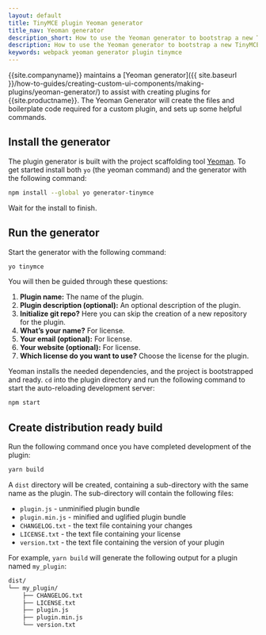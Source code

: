 ```yaml
---
layout: default
title: TinyMCE plugin Yeoman generator
title_nav: Yeoman generator
description_short: How to use the Yeoman generator to bootstrap a new TinyMCE plugin
description: How to use the Yeoman generator to bootstrap a new TinyMCE plugin using ES2015/Babel or TypeScript.
keywords: webpack yeoman generator plugin tinymce
---
```


{{site.companyname}} maintains a [Yeoman generator]({{ site.baseurl }}/how-to-guides/creating-custom-ui-components/making-plugins/yeoman-generator/) to assist with creating plugins for {{site.productname}}. The Yeoman Generator will create the files and boilerplate code required for a custom plugin, and sets up some helpful commands.

## Install the generator

The plugin generator is built with the project scaffolding tool [Yeoman](http://yeoman.io/). To get started install both `yo` (the yeoman command) and the generator with the following command:

```sh
npm install --global yo generator-tinymce
```

Wait for the install to finish.

## Run the generator

Start the generator with the following command:

```sh
yo tinymce
```

You will then be guided through these questions:

1. **Plugin name:**
The name of the plugin.
2. **Plugin description (optional):**
An optional description of the plugin.
3. **Initialize git repo?**
Here you can skip the creation of a new repository for the plugin.
4. **What’s your name?**
For license.
5. **Your email (optional):**
For license.
6. **Your website (optional):**
For license.
7. **Which license do you want to use?**
Choose the license for the plugin.

Yeoman installs the needed dependencies, and the project is bootstrapped and ready. `cd` into the plugin directory and run the following command to start the auto-reloading development server:

```sh
npm start
```

## Create distribution ready build

Run the following command once you have completed development of the plugin:

```sh
yarn build
```

A `dist` directory will be created, containing a sub-directory with the same name as the plugin. The sub-directory will contain the following files:

* `plugin.js` - unminified plugin bundle
* `plugin.min.js` - minified and uglified plugin bundle
* `CHANGELOG.txt` - the text file containing your changes
* `LICENSE.txt` - the text file containing your license
* `version.txt` - the text file containing the version of your plugin

For example, `yarn build` will generate the following output for a plugin named `my_plugin`:

```sh
dist/
└── my_plugin/
    ├── CHANGELOG.txt
    ├── LICENSE.txt
    ├── plugin.js
    ├── plugin.min.js
    └── version.txt
```
